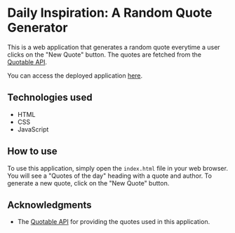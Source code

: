 # Daily Inspiration: A Random Quote Generator

This is a web application that generates a random quote everytime a user clicks on the "New Quote" button. The quotes are fetched from the [Quotable API](https://api.quotable.io/random).

You can access the deployed application [here](https://indexposition.github.io/Quote-Generator/).

## Technologies used

- HTML
- CSS
- JavaScript

## How to use

To use this application, simply open the `index.html` file in your web browser. You will see a "Quotes of the day" heading with a quote and author. To generate a new quote, click on the "New Quote" button.

## Acknowledgments

- The [Quotable API](https://quotable.io/) for providing the quotes used in this application.
